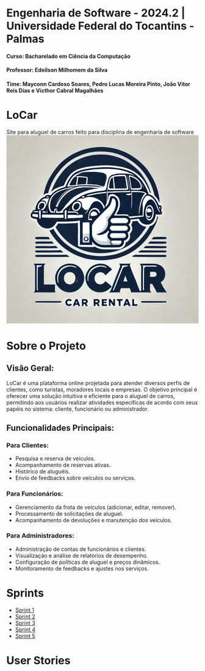 # Engenharia de Software - 2024.2 | Universidade Federal do Tocantins - Palmas

#### Curso: Bacharelado em Ciência da Computação

#### Professor: Edeilson Milhomem da Silva

#### Time: Mayconn Cardoso Soares, Pedro Lucas Moreira Pinto, João Vitor Reis Días e Victhor Cabral Magalhães

# LoCar
Site para aluguel de carros feito para disciplina de engenharia de software 
![Logo do Projeto](docs/logo/LogoLoCar.jpeg)





# Sobre o Projeto

## Visão Geral:
LoCar é uma plataforma online projetada para atender diversos perfis de clientes, como turistas, moradores locais e empresas. O objetivo principal é oferecer uma solução intuitiva e eficiente para o aluguel de carros, permitindo aos usuários realizar atividades específicas de acordo com seus papéis no sistema: cliente, funcionário ou administrador.

## Funcionalidades Principais:

### Para Clientes:

- Pesquisa e reserva de veículos.
- Acompanhamento de reservas ativas.
- Histórico de aluguéis.
- Envio de feedbacks sobre veículos ou serviços.

### Para Funcionários:

- Gerenciamento da frota de veículos (adicionar, editar, remover).
- Processamento de solicitações de aluguel.
- Acompanhamento de devoluções e manutenção dos veículos.

### Para Administradores:

- Administração de contas de funcionários e clientes.
- Visualização e análise de relatórios de desempenho.
- Configuração de políticas de aluguel e preços dinâmicos.
- Monitoramento de feedbacks e ajustes nos serviços.



# Sprints

- [Sprint 1](docs/sprints/Sprint_1_Gerenciamento_da_frota_de_ve%C3%ADculos_(1).pdf)
- [Sprint 2](docs/sprints/Sprint%202%20Permitir%20acesso%20de%20usu%C3%A1rios%20e%20busca%20avan%C3%A7ada%20de%20ve%C3%ADculos%20(1).pdf)
- [Sprint 3](docs/sprints/Sprint%203%20(1).pdf)
- [Sprint 4](docs/sprints/Sprint%204.pdf)
- [Sprint 5](docs/sprints/Sprint%205.pdf)



 
# User Stories


